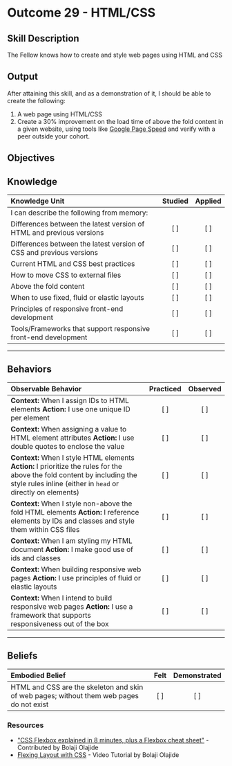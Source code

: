 # Outcome 29 - HTML/CSS

**Skill Description**
----------
The Fellow knows how to create and style web pages using HTML and CSS

**Output**
----------
After attaining this skill, and as a demonstration of it, I should be able to create the following:

1. A web page using HTML/CSS
2. Create a 30% improvement on the load time of above the fold content in a given website, using tools like [Google Page Speed](https://developers.google.com/speed/pagespeed/insights/) and verify with a peer outside your cohort.


**Objectives**
----------
## **Knowledge**


| Knowledge Unit   |      Studied      | Applied |
|:-------------|:------------------:|:--------:|
| I can describe the following from memory: | | |
| Differences between the latest version of HTML and previous versions | [ ] | [ ]  |
| Differences between the latest version of CSS and previous versions | [ ] | [ ]  |
| Current HTML and CSS best practices | [ ] | [ ]  |
| How to move CSS to external files | [ ] | [ ]  |
| Above the fold content | [ ] | [ ]  |
| When to use fixed, fluid or elastic layouts | [ ] | [ ]  |
| Principles of responsive front-end development | [ ] | [ ]  |
| Tools/Frameworks that support responsive front-end development | [ ] | [ ]  |


----------


## **Behaviors**

| Observable Behavior   |      Practiced      | Observed |
|:-------------|:------------------:|:--------:|
| **Context:** When I assign IDs to HTML elements **Action:** I use one unique ID per element | [ ] | [ ] |
| **Context:** When assigning a value to HTML element attributes **Action:** I use double quotes to enclose the value | [ ] | [ ] |
| **Context:** When I style HTML elements **Action:** I prioritize the rules for the above the fold content by including the style rules inline (either in `head` or directly on elements) | [ ] | [ ] |
| **Context:** When I style non-above the fold HTML elements **Action:** I reference elements by IDs and classes and style them within CSS files | [ ] | [ ] |
| **Context:** When I am styling my HTML document **Action:** I make good use of ids and classes | [ ] | [ ] |
| **Context:** When building responsive web pages **Action:** I use principles of fluid or elastic layouts | [ ] | [ ] |
| **Context:** When I intend to build responsive web pages **Action:** I use a framework that supports responsiveness out of the box | [ ] | [ ] |


----------


## **Beliefs**


| Embodied Belief   |      Felt      | Demonstrated |
|:-------------|:------------------:|:--------:|
| HTML and CSS are the skeleton and skin of web pages; without them web pages do not exist | [ ] | [ ] |

### Resources

- ["CSS Flexbox explained in 8 minutes, plus a Flexbox cheat sheet"](https://medium.freecodecamp.org/css-flexbox-interactive-tutorial-in-8-minutes-including-cheat-sheet-6214e00de3d2) - Contributed by Bolaji Olajide
- [Flexing Layout with CSS](https://vimeo.com/231865938) -  Video Tutorial by Bolaji Olajide
